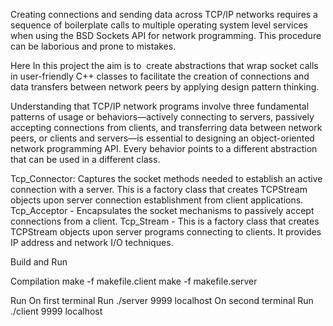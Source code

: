 Creating connections and sending data across TCP/IP networks requires a sequence of boilerplate calls to multiple operating system level services when using the BSD Sockets API for network programming. This procedure can be laborious and prone to mistakes.

Here In this project the aim is to  create abstractions that wrap socket calls in user-friendly C++ classes to facilitate the creation of connections and data transfers between network peers by applying design pattern thinking.

Understanding that TCP/IP network programs involve three fundamental patterns of usage or behaviors—actively connecting to servers, passively accepting connections from clients, and transferring data between network peers, 
or clients and servers—is essential to designing an object-oriented network programming API. Every behavior points to a different abstraction that can be used in a different class.

Tcp_Connector: Captures the socket methods needed to establish an active connection with a server. This is a factory class that creates TCPStream objects upon server connection establishment from client applications. 
Tcp_Acceptor - Encapsulates the socket mechanisms to passively accept connections from a client. 
Tcp_Stream - This is a factory class that creates TCPStream objects upon server programs connecting to clients. It provides IP address and network I/O techniques.

Build and Run 

Compilation 
make -f makefile.client
make -f makefile.server

Run 
On first terminal Run ./server 9999 localhost
On second terminal Run ./client 9999 localhost


